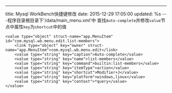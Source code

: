 ---
title: Mysql WorkBench快捷键修改
date: 2015-12-29 17:05:00
updated: %s
---<!--markdown-->程序目录根目录下'/data/main_menu.xml'中
查找`Auto-complete`并修改`value`节点中属性`key`为`shortcut`中的值
```
<value type="object" struct-name="app.MenuItem" id="com.mysql.wb.menu.edit.list-members">
    <link type="object" key="owner" struct-name="app.MenuItem">com.mysql.wb.menu.edit</link>
    <value type="string" key="caption">Auto-complete</value>
    <value type="string" key="name">list-members</value>
    <value type="string" key="command">builtin:list-members</value>
    <value type="string" key="itemType">action</value>
    <value type="string" key="shortcut">Modifier+J</value>
    <value type="string" key="platform">windows,linux</value>
    <value type="string" key="context">*query</value>
</value>
```

